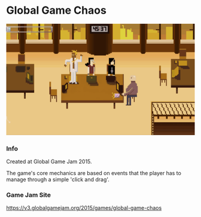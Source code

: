 # Global Game Chaos

![Chaos](https://github.com/jrsanjuan/GlobalGameChaos/blob/master/Media/chaos.gif)

### Info
Created at Global Game Jam 2015.

The game's core mechanics are based on events that the player has to manage through a simple 'click and drag'.

### Game Jam Site
https://v3.globalgamejam.org/2015/games/global-game-chaos

